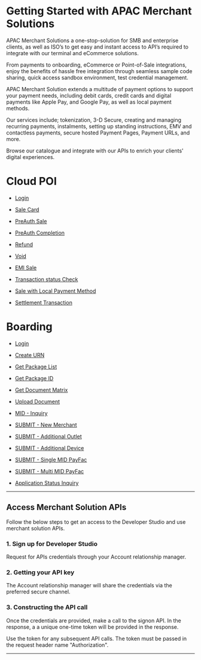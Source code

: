 # Getting Started with APAC Merchant Solutions 

APAC Merchant Solutions a one-stop-solution for SMB and enterprise clients, as well as ISO’s to get easy and instant access to API’s required to integrate with our terminal and eCommerce solutions.

From payments to onboarding, eCommerce or Point-of-Sale integrations, enjoy the benefits of hassle free integration through seamless sample code sharing, quick access sandbox environment, test credential management. 

APAC Merchant Solution extends a multitude of payment options to support your payment needs, including debit cards, credit cards and digital payments like Apple Pay, and Google Pay, as well as local payment methods.

Our services include; tokenization, 3-D Secure, creating and managing recurring payments, instalments, setting up standing instructions, EMV and contactless payments, secure hosted Payment Pages, Payment URLs, and more.

Browse our catalogue and integrate with our APIs to enrich your clients' digital experiences.

# Cloud POI

- [Login](./?path=/docs/APIs/CloudPOI/Login.md)

- [Sale Card](./?path=docs/APIs/PaymentAPI/SaleCard.md)

- [PreAuth Sale](./?path=docs/APIs/PaymentAPI/PreAuthSale.md)

- [PreAuth Completion](./?path=docs/APIs/PaymentAPI/PreAuthCompletion.md)

- [Refund](./?path=docs/APIs/PaymentAPI/Refund.md)

- [Void](./?path=docs/APIs/PaymentAPI/Void.md)

- [EMI Sale](./?path=docs/APIs/PaymentAPI/EMISale.md)

- [Transaction status Check](./?path=docs/APIs/PaymentAPI/TransactionStatusCheck.md)

- [Sale with Local Payment Method](./?path=docs/APIs/PaymentAPI/SaleLocalPaymentMethod.md)

- [Settlement Transaction](./?path=docs/APIs/PaymentAPI/SettlementTransaction.md)

#  Boarding

- [Login](./?path=/docs/APIs/externalboarding/Login.md)

- [Create URN](./?path=/docs/APIs/externalboarding/CreateURN.md)

- [Get Package List](./?path=/docs/APIs/externalboarding/GetPackageList.md)

- [Get Package ID](./?path=/docs/APIs/externalboarding/GetPackageId.md)

- [Get Document Matrix](./?path=/docs/APIs/externalboarding/GetDocumentMatrix.md)

- [Upload Document](./?path=/docs/APIs/externalboarding/UploadDocument.md)

- [MID - Inquiry](./?path=/docs/APIs/externalboarding/MidInquiry.md)

- [SUBMIT - New Merchant](./?path=/docs/APIs/externalboarding/NewMerchant.md)

- [SUBMIT - Additional Outlet](./?path=/docs/APIs/externalboarding/AdditionalOutlet.md)

- [SUBMIT - Additional Device](./?path=/docs/APIs/externalboarding/AdditionalDevice.md)

- [SUBMIT - Single MID PayFac](./?path=/docs/APIs/externalboarding/SingleMIDPayFac.md)

- [SUBMIT - Multi MID PayFac](./?path=/docs/APIs/externalboarding/MultiMIDPayFac.md)

- [Application Status Inquiry](./?path=/docs/APIs/externalboarding/ApplicationStatusInquiry.md)

---

## Access Merchant Solution APIs

Follow the below steps to get an access to the Developer Studio and use merchant solution APIs.

### 1. Sign up for  Developer Studio

Request for APIs credentials through your Account relationship manager.

### 2. Getting your API key

The Account relationship manager will share the credentials via the preferred secure channel.

### 3. Constructing the API call

Once the credentials are provided, make a call to the signon API. In the response, a a unique one-time token will be provided in the response. 

Use the token for any subsequent API calls.  The token must be passed in the request header name "Authorization".  

---

